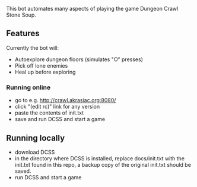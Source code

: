 This bot automates many aspects of playing the game Dungeon Crawl Stone Soup.

## Features
Currently the bot will:
- Autoexplore dungeon floors (simulates "O" presses)
- Pick off lone enemies
- Heal up before exploring 

### Running online
* go to e.g. http://crawl.akrasiac.org:8080/
* click "(edit rc)" link for any version
* paste the contents of init.txt
* save and run DCSS and start a game

## Running locally
* download DCSS
* in the directory where DCSS is installed, replace docs/init.txt with the init.txt found in this repo, a backup copy of the original init.txt should be saved.
* run DCSS and start a game
